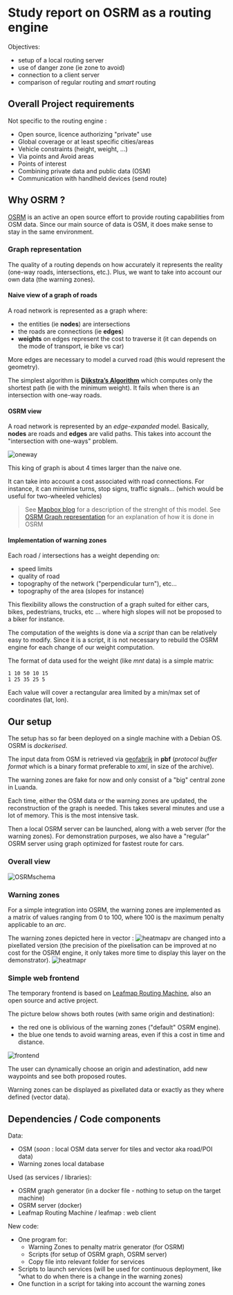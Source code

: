 # Study report on OSRM as a routing engine

Objectives:

* setup of a local routing server
* use of danger zone (ie zone to avoid)
* connection to a client server 
* comparison of regular routing and *smart* routing

## Overall Project requirements

Not specific to the routing engine :

* Open source, licence authorizing "private" use
* Global coverage or at least specific cities/areas
* Vehicle constraints (height, weight, ...)
* Via points and Avoid areas
* Points of interest
* Combining private data and public data (OSM)
* Communication with handlheld devices (send route)

## Why OSRM ?

[OSRM](http://project-osrm.org/) is an active an open source effort to provide routing capabilities from OSM data. Since our main source of data is OSM, it does make sense to stay in the same environment.

### Graph representation

The quality of a routing depends on how accurately it represents the reality (one-way roads, intersections, etc.). Plus, we want to take into account our own data (the warning zones).

#### Naive view of a graph of roads

A road network is represented as a graph where:

* the entities (ie **nodes**) are intersections
* the roads are connections (ie **edges**)
* **weights** on edges represent the cost to traverse it (it can depends on the mode of transport, ie bike vs car)

More edges are necessary to model a curved road (this would represent the geometry).

The simplest algorithm is **[Dijkstra’s Algorithm](http://en.wikipedia.org/wiki/Dijkstra%27s_algorithm)** which computes only the shortest path (ie with the minimum weight). It fails when there is an intersection with one-way roads.

#### OSRM view

A road network is represented by an *edge-expanded* model. Basically, **nodes** are roads and **edges** are valid paths. This takes into account the "intersection with one-ways" problem.

![oneway](./pics/expandedgraph.png)

This king of graph is about 4 times larger than the naive one.

It can take into account a cost associated with road connections. For instance, it can minimise turns, stop signs, traffic signals... (which would be useful for two-wheeled vehicles)

> See [Mapbox blog](https://www.mapbox.com/blog/smart-directions-with-osrm-graph-model/) for a description of the strenght of this model.
> See [OSRM Graph representation](https://github.com/Project-OSRM/osrm-backend/wiki/Graph-representation) for an explanation of how it is done in OSRM

#### Implementation of warning zones

Each road / intersections has a weight depending on:

* speed limits
* quality of road
* topography of the network ("perpendicular turn"), etc...
* topography of the area (slopes for instance)

This flexibility allows the construction of a graph suited for either cars, bikes, pedestrians, trucks, etc ... where high slopes will not be proposed to a biker for instance.

The computation of the weights is done via a *script* than can be relatively easy to modify. Since it is a script, it is not necessary to rebuild the OSRM engine for each change of our weight computation.

The format of data used for the weight (like *mnt* data) is a simple matrix:
```
1 10 50 10 15
1 25 35 25 5
```
Each value will cover a rectangular area limited by a min/max set of coordinates (lat, lon).

## Our setup

The setup has so far been deployed on a single machine with a Debian OS. OSRM is *dockerised*.

The input data from OSM is retrieved via [geofabrik](http://download.geofabrik.de/) in **pbf** (*protocol buffer format* which is a binary format preferable to *xml*, in size of the archive). 

The warning zones are fake for now and only consist of a "big" central zone in Luanda.

Each time, either the OSM data or the warning zones are updated, the reconstruction of the graph is needed. This takes several minutes and use a lot of memory. This is the most intensive task.

Then a local OSRM server can be launched, along with a web server (for the warning zones). For demonstration purposes, we also have a "regular" OSRM server using graph optimized for fastest route for cars.

### Overall view

![OSRMschema](./pics/osrmengine.png)


### Warning zones 

For a simple integration into OSRM, the warning zones are implemented as a matrix of values ranging from 0 to 100, where 100 is the maximum penalty applicable to an *arc*.

The warning zones depicted here in vector :
![heatmapv](./pics/zonevector.png)
are changed into a pixellated version (the precision of the pixelisation can be improved at no cost for the OSRM engine, it only takes more time to display this layer on the demonstrator).
![heatmapr](./pics/zoneraster.png)


### Simple web frontend 

The temporary frontend is based on [Leafmap Routing Machine](http://www.liedman.net/leaflet-routing-machine/), also an open source and active project.

The picture below shows both routes (with same origin and destination):

* the red one is oblivious of the warning zones ("default" OSRM engine).
* the blue one tends to avoid warning areas, even if this a cost in time and distance. 

![frontend](./pics/routesmini.png)

The user can dynamically choose an origin and adestination, add new waypoints and see both proposed routes.

Warning zones can be displayed as pixellated data or exactly as they where defined (vector data). 

## Dependencies / Code components

Data:

* OSM (*soon* : local OSM data server for tiles and vector aka road/POI data)
* Warning zones local database

Used (as services / libraries):

* OSRM graph generator (in a docker file - nothing to setup on the target machine)
* OSRM server (docker)
* Leafmap Routing Machine / leafmap : web client

New code:

* One program for:
	* Warning Zones to penalty matrix generator (for OSRM)
	* Scripts (for setup of OSRM graph, OSRM server)
	* Copy file into relevant folder for services
* Scripts to launch services (will be used for continuous deployment, like "what to do when there is a change in the warning zones) 
* One function in a script for taking into account the warning zones


